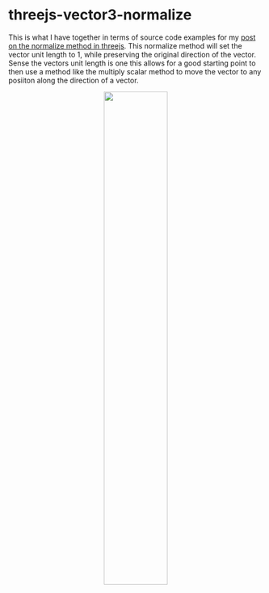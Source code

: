 # threejs-vector3-normalize

This is what I have together in terms of source code examples for my [post on the normalize method in threejs](https://dustinpfister.github.io/2021/06/14/threejs-vector3-normalize/). This normalize method will set the vector unit length to 1, while preserving the original direction of the vector. Sense the vectors unit length is one this allows for a good starting point to then use a method like the multiply scalar method to move the vector to any posiiton along the direction of a vector.

<div align="center">
      <a href="https://www.youtube.com/watch?v=-bJmhnyPlus">
         <img src="https://img.youtube.com/vi/-bJmhnyPlus/0.jpg" style="width:50%;">
      </a>
</div>

